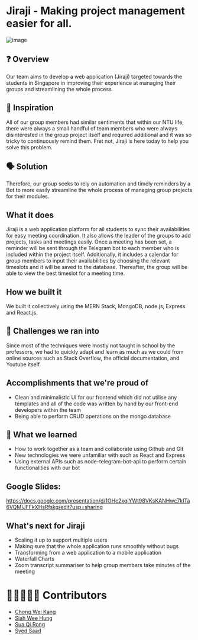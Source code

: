 # Jiraji - Making project management easier for all.

![image](https://github.com/weikangg/iNTUition-v9.0/blob/5037350647fbf441d0c9b1a5ed10d4d49c411549/frontend/src/assets/loginpageSS.png)

## ❓ Overview

Our team aims to develop a web application (Jiraji) targeted towards the students in Singapore in improving their experience at managing their groups and streamlining the whole process.

## 💪 Inspiration
All of our group members had similar sentiments that within our NTU life, there were always a small handful of team members who were always disinterested in the group project itself and required additional and it was so tricky to continuously remind them. Fret not, Jiraji is here today to help you solve this problem.

## 🗣️ Solution
Therefore, our group seeks to rely on automation and timely reminders by a Bot to more easily streamline the whole process of managing group projects for their modules.

## What it does
Jiraji is a web application platform for all students to sync their availabilities for easy meeting coordination. It also allows the leader of the groups to add projects, tasks and meetings easily. Once a meeting has been set, a reminder will be sent through the Telegram bot to each member who is included within the project itself. Additionally, it includes a calendar for group members to input their availabilities by choosing the relevant timeslots and it will be saved to the database. Thereafter, the group will be able to view the best timeslot for a meeting time. 

## How we built it
We built it collectively using the MERN Stack, MongoDB, node.js, Express and React.js.

## 🚀 Challenges we ran into
Since most of the techniques were mostly not taught in school by the professors, we had to quickly adapt and learn as much as we could from online sources such as Stack Overflow, the official documentation, and Youtube itself.

## Accomplishments that we're proud of
- Clean and minimalistic UI for our frontend which did not utilise any templates and all of the code was written by hand by our front-end developers within the team
- Being able to perform CRUD operations on the mongo database

## 🚶 What we learned
- How to work together as a team and collaborate using Github and Git
- New technologies we were unfamiliar with such as React and Express
- Using external APIs such as node-telegram-bot-api to perform certain functionalities with our bot

## Google Slides:
https://docs.google.com/presentation/d/1OHc2kqiYWt98VKsKANHwc7kITa6VQMIJFFkXHsRfskg/edit?usp=sharing

## What's next for Jiraji
- Scaling it up to support multiple users
- Making sure that the whole application runs smoothly without bugs
- Transforming from a web application to a mobile application
- Waterfall Charts
- Zoom transcript summariser to help group members take minutes of the meeting

# 🧑🏽‍🤝‍🧑🏽 Contributors
* [Chong Wei Kang](https://github.com/weikangg)
* [Siah Wee Hung](https://github.com/axwhyzee)
* [Sua Qi Rong](https://github.com/Soqoro)
* [Syed Saad](https://github.com/syed0059)
